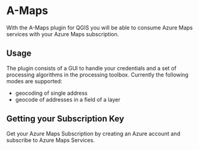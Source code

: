 # A-Maps
With the A-Maps plugin for QGIS you will be able to consume Azure Maps services with your Azure Maps subscription.

## Usage
The plugin consists of a GUI to handle your credentials and a set of processing algorithms in the processing toolbox.
Currently the following modes are supported:
* geocoding of single address
* geocode of addresses in a field of a layer

## Getting your Subscription Key
Get your Azure Maps Subscription by creating an Azure account and subscribe to Azure Maps Services.
